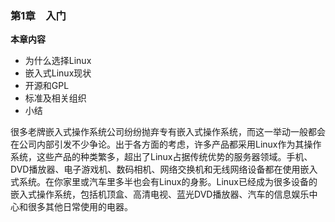 ### 第1章　入门

**本章内容**

+ 为什么选择Linux
+ 嵌入式Linux现状
+ 开源和GPL
+ 标准及相关组织
+ 小结

很多老牌嵌入式操作系统公司纷纷抛弃专有嵌入式操作系统，而这一举动一般都会在公司内部引发不少争论。出于各方面的考虑，许多产品都采用Linux作为其操作系统，这些产品的种类繁多，超出了Linux占据传统优势的服务器领域。手机、DVD播放器、电子游戏机、数码相机、网络交换机和无线网络设备都在使用嵌入式系统。在你家里或汽车里多半也会有Linux的身影。Linux已经成为很多设备的嵌入式操作系统，包括机顶盒、高清电视、蓝光DVD播放器、汽车的信息娱乐中心和很多其他日常使用的电器。

